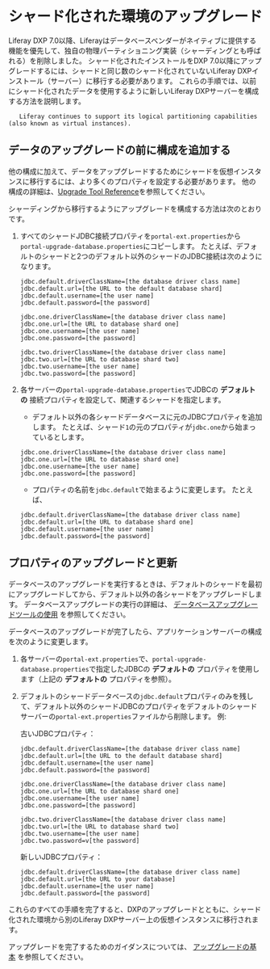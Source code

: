 # シャード化された環境のアップグレード

Liferay DXP 7.0以降、Liferayはデータベースベンダーがネイティブに提供する機能を優先して、独自の物理パーティショニング実装（シャーディングとも呼ばれる）を削除しました。 シャード化されたインストールをDXP 7.0以降にアップグレードするには、シャードと同じ数のシャード化されていないLiferay DXPインストール（サーバー）に移行する必要があります。 これらの手順では、以前にシャード化されたデータを使用するように新しいLiferay DXPサーバーを構成する方法を説明します。

```{note}
   Liferay continues to support its logical partitioning capabilities (also known as virtual instances).
```

<a name="add-configurations-before-the-data-upgrade" />

## データのアップグレードの前に構成を追加する

他の構成に加えて、データをアップグレードするためにシャードを仮想インスタンスに移行するには、より多くのプロパティを設定する必要があります。 他の構成の詳細は、[Upgrade Tool Reference](../reference/database-upgrade-tool-reference.md)を参照してください。

シャーディングから移行するようにアップグレードを構成する方法は次のとおりです。

1. すべてのシャードJDBC接続プロパティを`portal-ext.properties`から`portal-upgrade-database.properties`にコピーします。 たとえば、デフォルトのシャードと2つのデフォルト以外のシャードのJDBC接続は次のようになります。

    ```properties
    jdbc.default.driverClassName=[the database driver class name]
    jdbc.default.url=[the URL to the default database shard]
    jdbc.default.username=[the user name]
    jdbc.default.password=[the password]

    jdbc.one.driverClassName=[the database driver class name]
    jdbc.one.url=[the URL to database shard one]
    jdbc.one.username=[the user name]
    jdbc.one.password=[the password]

    jdbc.two.driverClassName=[the database driver class name]
    jdbc.two.url=[the URL to database shard two]
    jdbc.two.username=[the user name]
    jdbc.two.password=[the password]
    ```

2.  各サーバーの`portal-upgrade-database.properties`でJDBCの **デフォルトの** 接続プロパティを設定して、関連するシャードを指定します。

    * デフォルト以外の各シャードデータベースに元のJDBCプロパティを追加します。 たとえば、シャード`1`の元のプロパティが`jdbc.one`から始まっているとします。

    ```properties
    jdbc.one.driverClassName=[the database driver class name]
    jdbc.one.url=[the URL to database shard one]
    jdbc.one.username=[the user name]
    jdbc.one.password=[the password]
    ```

    * プロパティの名前を`jdbc.default`で始まるように変更します。 たとえば、

    ```properties
    jdbc.default.driverClassName=[the database driver class name]
    jdbc.default.url=[the URL to database shard one]
    jdbc.default.username=[the user name]
    jdbc.default.password=[the password]
    ```

<a name="upgrade-and-update-properties" />

## プロパティのアップグレードと更新

データベースのアップグレードを実行するときは、デフォルトのシャードを最初にアップグレードしてから、デフォルト以外の各シャードをアップグレードします。 データベースアップグレードの実行の詳細は、 [データベースアップグレードツールの使用](../upgrade-basics/using-the-database-upgrade-tool.md) を参照してください。

データベースのアップグレードが完了したら、アプリケーションサーバーの構成を次のように変更します。

1.  各サーバーの`portal-ext.properties`で、`portal-upgrade-database.properties`で指定したJDBCの **デフォルトの** プロパティを使用します（上記の **デフォルトの** プロパティを参照）。

1. デフォルトのシャードデータベースの`jdbc.default`プロパティのみを残して、デフォルト以外のシャードJDBCのプロパティをデフォルトのシャードサーバーの`portal-ext.properties`ファイルから削除します。 例:

    古いJDBCプロパティ：

    ```properties
    jdbc.default.driverClassName=[the database driver class name]
    jdbc.default.url=[the URL to the default database shard]
    jdbc.default.username=[the user name]
    jdbc.default.password=[the password]

    jdbc.one.driverClassName=[the database driver class name]
    jdbc.one.url=[the URL to database shard one]
    jdbc.one.username=[the user name]
    jdbc.one.password=[the password]

    jdbc.two.driverClassName=[the database driver class name]
    jdbc.two.url=[the URL to database shard two]
    jdbc.two.username=[the user name]
    jdbc.two.password=v[the password]
    ```

    新しいJDBCプロパティ：

    ```properties
    jdbc.default.driverClassName=[the database driver class name]
    jdbc.default.url=[the URL to your database]
    jdbc.default.username=[the user name]
    jdbc.default.password=[the password]
    ```

これらのすべての手順を完了すると、DXPのアップグレードとともに、シャード化された環境から別のLiferay DXPサーバー上の仮想インスタンスに移行されます。

アップグレードを完了するためのガイダンスについては、 [アップグレードの基本](../upgrade-basics.md) を参照してください。
